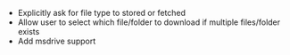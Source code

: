 - Explicitly ask for file type to stored or fetched
- Allow user to select which file/folder to download if multiple files/folder exists
- Add msdrive support